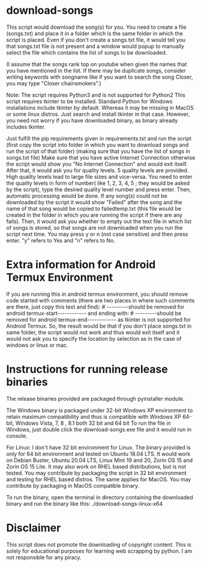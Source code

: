 # download-songs
This script would download the song(s) for you. You need to create a file (songs.txt) and place it in a folder which is the same folder in which the script is placed. Even if you don't create a songs.txt file, it would tell you that songs.txt file is not present and a window would popup to manually select the file which contains the list of songs to be downloaded.

(I assume that the songs rank top on youtube when given the names that you have mentioned in the list. If there may be duplicate songs, consider writing keywords with songname like if you want to search the song Closer, you may type "Closer chainsmokers".)

Note: The script requires Python3 and is not supported for Python2
This script requires tkinter to be installed. Standard Python for Windows installations include tkinter by default. Whereas it may be missing in MacOS or some linux distros. Just search and install tkinter in that case. However, you need not worry if you have downloaded binary, as binary already includes tkinter.

Just fulfill the pip requirements given in requirements.txt and run the script (first copy the script into folder in which you want to download songs and run the script of that folder) (making sure that you have the list of songs in songs.txt file) Make sure that you have active Internet Connection otherwise the script would show you "No Internet Connection" and would exit itself. After that, it would ask you for quality levels. 5 quality levels are provided. High quality levels lead to large file sizes and vice-versa. You need to enter the quality levels in form of number( like 1, 2, 3, 4, 5 ; they would be asked by the script), type the desired quality level number and press enter. Then, automatic processing would be done. If any song(s) could not be downloaded by the script it would show "Failed" after the song and the name of that song would be copied to failedtemp.txt (this file would be created in the folder in which you are running the script if there are any fails). Then, it would ask you whether to empty out the text file in which list of songs is stored, so that songs are not downloaded when you run the script next time. You may press y or n (not case sensitive) and then press enter. "y" refers to Yes and "n" refers to No.

# Extra information for Android Termux Environment
If you are running this in android termux environment, you should remove code started with comments (there are two places in where such comments are there, just copy this text and find): # ---------should be removed for android termux-start------------
and ending with: # ---------should be removed for android termux-end------------
as tkinter is not supported for Android Termux. So, the result would be that if you don't place songs.txt in same folder, the script would not work and thus would exit itself and it would not ask you to specify the location by selection as in the case of windows or linux or mac.

# Instructions for running release binaries
The release binaries provided are packaged through pyinstaller module.

The Windows binary is packaged under 32-bit Windows XP environment to retain maximum compatibility and thus is compatible with Windows XP 64-bit, Windows Vista, 7, 8 , 8.1 both 32 bit and 64 bit 
To run the file in Windows, just double click the download-songs.exe file and it would run in console.

For Linux:
I don't have 32 bit environment for Linux. The binary provided is only for 64 bit environment and tested on Ubuntu 18.04 LTS. It would work on Debian Buster, Ubuntu 20.04 LTS, Linux Mint 19 and 20, Zorin OS 15 and Zorin OS 15 Lite. It may also work on RHEL based distributions, but is not tested. You may contribute by packaging the script in 32 bit environment and testing for RHEL based distros.
The same applies for MacOS. You may contribute by packaging in MacOS compatible binary.

To run the binary, open the terminal in directory containing the downloaded binary and run the binary like this:
./download-songs-linux-x64

# Disclaimer
This script does not promote the downloading of copyright content. This is solely for educational purposes for learning web scrapping by python. I am not responsible for any piracy.